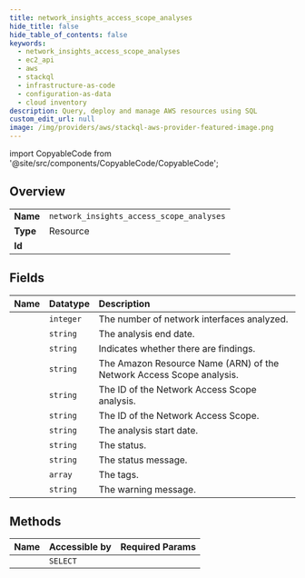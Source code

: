 ```yaml
---
title: network_insights_access_scope_analyses
hide_title: false
hide_table_of_contents: false
keywords:
  - network_insights_access_scope_analyses
  - ec2_api
  - aws    
  - stackql
  - infrastructure-as-code
  - configuration-as-data
  - cloud inventory
description: Query, deploy and manage AWS resources using SQL
custom_edit_url: null
image: /img/providers/aws/stackql-aws-provider-featured-image.png
---
```


import CopyableCode from '@site/src/components/CopyableCode/CopyableCode';




## Overview
<table><tbody>
<tr><td><b>Name</b></td><td><code>network_insights_access_scope_analyses</code></td></tr>
<tr><td><b>Type</b></td><td>Resource</td></tr>
<tr><td><b>Id</b></td><td><CopyableCode code="aws.ec2_api.network_insights_access_scope_analyses" /></td></tr>
</tbody></table>

## Fields
| Name | Datatype | Description |
|:-----|:---------|:------------|
| <CopyableCode code="analyzedEniCount" /> | `integer` | The number of network interfaces analyzed. |
| <CopyableCode code="endDate" /> | `string` | The analysis end date. |
| <CopyableCode code="findingsFound" /> | `string` | Indicates whether there are findings. |
| <CopyableCode code="networkInsightsAccessScopeAnalysisArn" /> | `string` | The Amazon Resource Name (ARN) of the Network Access Scope analysis. |
| <CopyableCode code="networkInsightsAccessScopeAnalysisId" /> | `string` | The ID of the Network Access Scope analysis. |
| <CopyableCode code="networkInsightsAccessScopeId" /> | `string` | The ID of the Network Access Scope. |
| <CopyableCode code="startDate" /> | `string` | The analysis start date. |
| <CopyableCode code="status" /> | `string` | The status. |
| <CopyableCode code="statusMessage" /> | `string` | The status message. |
| <CopyableCode code="tagSet" /> | `array` | The tags. |
| <CopyableCode code="warningMessage" /> | `string` | The warning message. |
## Methods
| Name | Accessible by | Required Params |
|:-----|:--------------|:----------------|
| <CopyableCode code="network_insights_access_scope_analyses_Describe" /> | `SELECT` | <CopyableCode code="region" /> |
